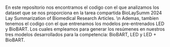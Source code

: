 En este repositorio nos encontramos el codigo con el que analizamos los dataset que se nos proporciona en la tarea compartida BioLaySumm 2024 Lay Summarization of Biomedical Research Articles. \n
Ademas, tambien tenemos el codigo con el que entrenamos los modelos pre-entrenados LED y BioBART. Los cuales empleamos para generar los resúmenes en nuestros tres modelos desarrollados para la competencia: BioBART, LED y LED + BioBART.
